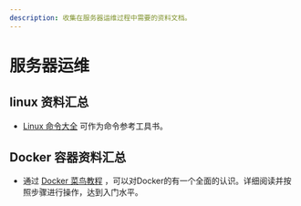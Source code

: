 ```yaml
---
description: 收集在服务器运维过程中需要的资料文档。
---
```


# 服务器运维

## linux 资料汇总

* [Linux 命令大全](https://www.runoob.com/linux/linux-command-manual.html) 可作为命令参考工具书。

## Docker 容器资料汇总

* 通过 [Docker 菜鸟教程](https://www.runoob.com/docker/docker-tutorial.html) ，可以对Docker的有一个全面的认识。详细阅读并按照步骤进行操作，达到入门水平。

